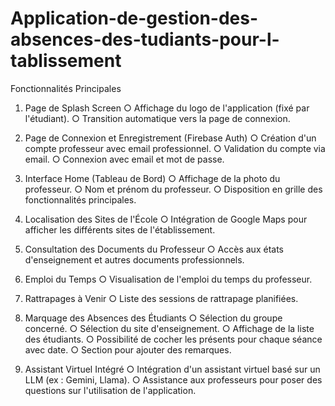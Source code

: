 # Application-de-gestion-des-absences-des-tudiants-pour-l-tablissement
Fonctionnalités Principales
1. Page de Splash Screen
 ○ Affichage du logo de l'application (fixé par l'étudiant).
  	 ○ Transition automatique vers la page de connexion.
2. Page de Connexion et Enregistrement (Firebase Auth)
○ Création d'un compte professeur avec email professionnel.
○ Validation du compte via email.
○ Connexion avec email et mot de passe.
3. Interface Home (Tableau de Bord)
○ Affichage de la photo du professeur.
○ Nom et prénom du professeur.
○ Disposition en grille des fonctionnalités principales.
4. Localisation des Sites de l'École
○ Intégration de Google Maps pour afficher les différents sites de l'établissement.
5. Consultation des Documents du Professeur
○ Accès aux états d'enseignement et autres documents professionnels.

6. Emploi du Temps
○ Visualisation de l'emploi du temps du professeur.
7. Rattrapages à Venir
○ Liste des sessions de rattrapage planifiées.
8. Marquage des Absences des Étudiants
○ Sélection du groupe concerné.
○ Sélection du site d'enseignement.
○ Affichage de la liste des étudiants.
○ Possibilité de cocher les présents pour chaque séance avec date.
○ Section pour ajouter des remarques.
9. Assistant Virtuel Intégré
○ Intégration d'un assistant virtuel basé sur un LLM (ex : Gemini, Llama).
○ Assistance aux professeurs pour poser des questions sur l'utilisation de l'application. 
